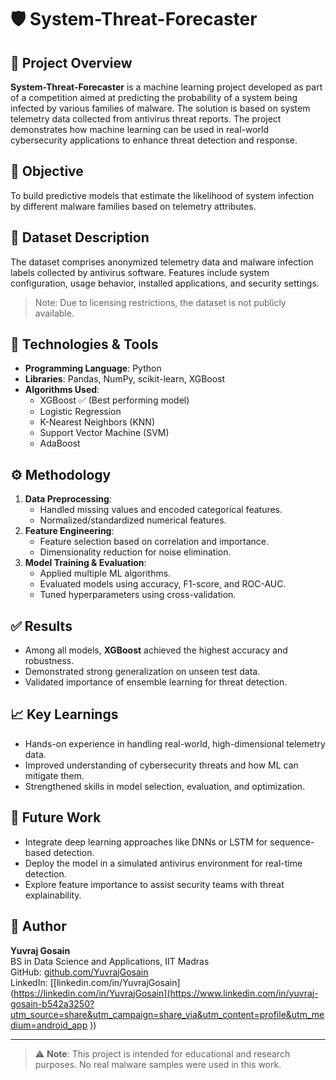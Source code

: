 # 🛡️ System-Threat-Forecaster

## 📌 Project Overview
**System-Threat-Forecaster** is a machine learning project developed as part of a competition aimed at predicting the probability of a system being infected by various families of malware. The solution is based on system telemetry data collected from antivirus threat reports. The project demonstrates how machine learning can be used in real-world cybersecurity applications to enhance threat detection and response.

## 🎯 Objective
To build predictive models that estimate the likelihood of system infection by different malware families based on telemetry attributes.

## 📂 Dataset Description
The dataset comprises anonymized telemetry data and malware infection labels collected by antivirus software. Features include system configuration, usage behavior, installed applications, and security settings.

> Note: Due to licensing restrictions, the dataset is not publicly available.

## 🧰 Technologies & Tools
- **Programming Language**: Python
- **Libraries**: Pandas, NumPy, scikit-learn, XGBoost
- **Algorithms Used**:  
  - XGBoost ✅ (Best performing model)  
  - Logistic Regression  
  - K-Nearest Neighbors (KNN)  
  - Support Vector Machine (SVM)  
  - AdaBoost

## ⚙️ Methodology
1. **Data Preprocessing**:  
   - Handled missing values and encoded categorical features.
   - Normalized/standardized numerical features.
2. **Feature Engineering**:  
   - Feature selection based on correlation and importance.
   - Dimensionality reduction for noise elimination.
3. **Model Training & Evaluation**:  
   - Applied multiple ML algorithms.
   - Evaluated models using accuracy, F1-score, and ROC-AUC.
   - Tuned hyperparameters using cross-validation.

## ✅ Results
- Among all models, **XGBoost** achieved the highest accuracy and robustness.
- Demonstrated strong generalization on unseen test data.
- Validated importance of ensemble learning for threat detection.

## 📈 Key Learnings
- Hands-on experience in handling real-world, high-dimensional telemetry data.
- Improved understanding of cybersecurity threats and how ML can mitigate them.
- Strengthened skills in model selection, evaluation, and optimization.

## 🚀 Future Work
- Integrate deep learning approaches like DNNs or LSTM for sequence-based detection.
- Deploy the model in a simulated antivirus environment for real-time detection.
- Explore feature importance to assist security teams with threat explainability.

## 📌 Author
**Yuvraj Gosain**  
BS in Data Science and Applications, IIT Madras  
GitHub: [github.com/YuvrajGosain](https://github.com/yuviiitm26)  
LinkedIn: [[linkedin.com/in/YuvrajGosain](https://linkedin.com/in/YuvrajGosain](https://www.linkedin.com/in/yuvraj-gosain-b542a3250?utm_source=share&utm_campaign=share_via&utm_content=profile&utm_medium=android_app ))

---

> ⚠️ **Note**: This project is intended for educational and research purposes. No real malware samples were used in this work.

